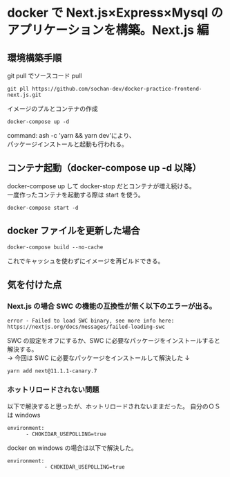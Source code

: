 # docker で Next.js×Express×Mysql のアプリケーションを構築。Next.js 編

## 環境構築手順

git pull でソースコード pull

```
git pll https://github.com/sochan-dev/docker-practice-frontend-next.js.git
```

イメージのプルとコンテナの作成

```
docker-compose up -d
```

command: ash -c 'yarn && yarn dev'により、<br/>
パッケージインストールと起動も行われる。

## コンテナ起動（docker-compose up -d 以降）

docker-compose up して docker-stop だとコンテナが増え続ける。<br/>
一度作ったコンテナを起動する際は start を使う。

```
docker-compose start -d
```

## docker ファイルを更新した場合

```
docker-compose build --no-cache
```

これでキャッシュを使わずにイメージを再ビルドできる。

## 気を付けた点

### Next.js の場合 SWC の機能の互換性が無く以下のエラーが出る。

```
error - Failed to load SWC binary, see more info here: https://nextjs.org/docs/messages/failed-loading-swc
```

SWC の設定をオフにするか、SWC に必要なパッケージをインストールすると解決する。<br/>
→ 今回は SWC に必要なパッケージをインストールして解決した ↓

```
yarn add next@11.1.1-canary.7
```

### ホットリロードされない問題

以下で解決すると思ったが、ホットリロードされないままだった。
自分のＯＳは windows

```
environment:
      - CHOKIDAR_USEPOLLING=true
```

docker on windows の場合は以下で解決した。

```
environment:
            - CHOKIDAR_USEPOLLING=true
```

